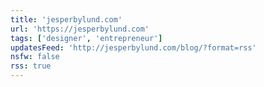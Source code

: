 ```yaml
---
title: 'jesperbylund.com'
url: 'https://jesperbylund.com'
tags: ['designer', 'entrepreneur']
updatesFeed: 'http://jesperbylund.com/blog/?format=rss'
nsfw: false
rss: true
---
```

